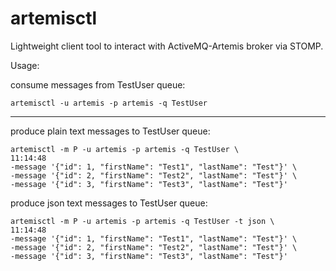 # artemisctl

Lightweight client tool to interact with ActiveMQ-Artemis broker via STOMP.

Usage:

consume messages from TestUser queue:
```shell
artemisctl -u artemis -p artemis -q TestUser
```

---

produce plain text messages to TestUser queue:
```shell
artemisctl -m P -u artemis -p artemis -q TestUser \                                                                                                                                                             11:14:48
-message '{"id": 1, "firstName": "Test1", "lastName": "Test"}' \
-message '{"id": 2, "firstName": "Test2", "lastName": "Test"}' \
-message '{"id": 3, "firstName": "Test3", "lastName": "Test"}'
```

produce json text messages to TestUser queue:
```shell
artemisctl -m P -u artemis -p artemis -q TestUser -t json \                                                                                                                                                             11:14:48
-message '{"id": 1, "firstName": "Test1", "lastName": "Test"}' \
-message '{"id": 2, "firstName": "Test2", "lastName": "Test"}' \
-message '{"id": 3, "firstName": "Test3", "lastName": "Test"}'
```